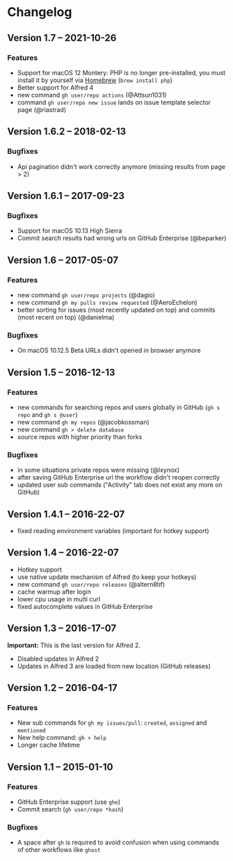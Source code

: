 Changelog
=========

Version 1.7 – 2021-10-26
------------------------

### Features

* Support for macOS 12 Montery: PHP is no longer pre-installed, you must install it by yourself via [Homebrew](https://brew.sh) (`brew install php`)
* Better support for Alfred 4
* new command `gh user/repo actions` (@Attsun1031)
* command `gh user/repo new issue` lands on issue template selector page (@riastrad)


Version 1.6.2 – 2018-02-13
--------------------------

### Bugfixes

* Api pagination didn't work correctly anymore (missing results from page > 2)


Version 1.6.1 – 2017-09-23
--------------------------

### Bugfixes

* Support for macOS 10.13 High Sierra
* Commit search results had wrong urls on GitHub Enterprise (@beparker)


Version 1.6 – 2017-05-07
------------------------

### Features

* new command `gh user/repo projects` (@dagio)
* new command `gh my pulls review requested` (@AeroEchelon)
* better sorting for issues (most recently updated on top) and commits (most recent on top) (@danielma)

### Bugfixes

* On macOS 10.12.5 Beta URLs didn't opened in browser anymore


Version 1.5 – 2016-12-13
------------------------

### Features

* new commands for searching repos and users globally in GitHub (`gh s repo` and `gh s @user`)
* new command `gh my repos` (@jacobkossman)
* new command `gh > delete database`
* source repos with higher priority than forks

### Bugfixes

* in some situations private repos were missing (@lxynox)
* after saving GitHub Enterprise url the workflow didn't reopen correctly
* updated user sub commands ("Activity" tab does not exist any more on GitHub)


Version 1.4.1 – 2016-22-07
--------------------------

* fixed reading environment variables (important for hotkey support)


Version 1.4 – 2016-22-07
------------------------

* Hotkey support
* use native update mechanism of Alfred (to keep your hotkeys)
* new command `gh user/repo releases` (@altern8tif)
* cache warmup after login
* lower cpu usage in multi curl
* fixed autocomplete values in GitHub Enterprise


Version 1.3 – 2016-17-07
------------------------

**Important:** This is the last version for Alfred 2.

* Disabled updates in Alfred 2
* Updates in Alfred 3 are loaded from new location (GitHub releases)


Version 1.2 – 2016-04-17
------------------------

### Features

* New sub commands for `gh my issues/pull`: `created`, `assigned` and `mentioned`
* New help command: `gh > help`
* Longer cache lifetime


Version 1.1 – 2015-01-10
------------------------

### Features

* GitHub Enterprise support (use `ghe`)
* Commit search (`gh user/repo *hash`)

### Bugfixes

* A space after `gh` is required to avoid confusion when using commands of other workflows like `ghost`

